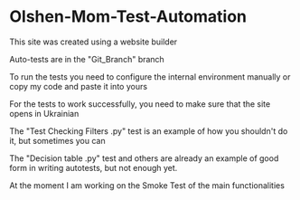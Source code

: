 # Olshen-Mom-Test-Automation

This site was created using a website builder

Auto-tests are in the "Git_Branch" branch

To run the tests you need to configure the internal environment manually or copy my code and paste it into yours

For the tests to work successfully, you need to make sure that the site opens in Ukrainian

The "Test Checking Filters .py" test is an example of how you shouldn't do it, but sometimes you can

The "Decision table .py" test and others are already an example of good form in writing autotests, but not enough yet.

At the moment I am working on the Smoke Test of the main functionalities
